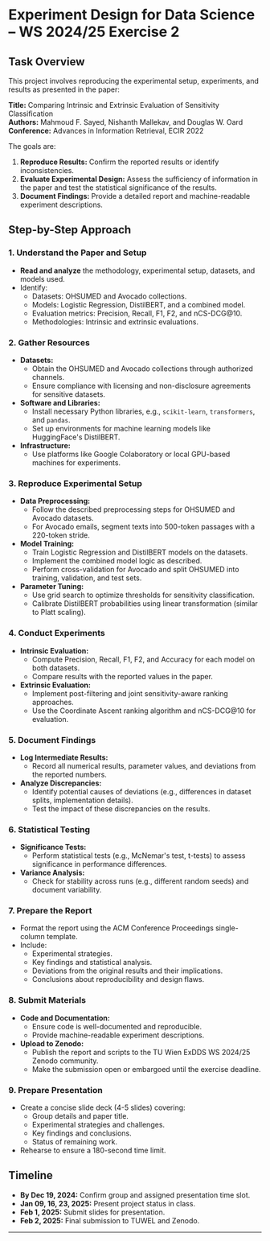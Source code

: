 # Experiment Design for Data Science – WS 2024/25 Exercise 2

## Task Overview

This project involves reproducing the experimental setup, experiments, and results as presented in the paper:

**Title:** Comparing Intrinsic and Extrinsic Evaluation of Sensitivity Classification  
**Authors:** Mahmoud F. Sayed, Nishanth Mallekav, and Douglas W. Oard  
**Conference:** Advances in Information Retrieval, ECIR 2022

The goals are:
1. **Reproduce Results:** Confirm the reported results or identify inconsistencies.
2. **Evaluate Experimental Design:** Assess the sufficiency of information in the paper and test the statistical significance of the results.
3. **Document Findings:** Provide a detailed report and machine-readable experiment descriptions.

## Step-by-Step Approach

### 1. Understand the Paper and Setup
- **Read and analyze** the methodology, experimental setup, datasets, and models used.
- Identify:
  - Datasets: OHSUMED and Avocado collections.
  - Models: Logistic Regression, DistilBERT, and a combined model.
  - Evaluation metrics: Precision, Recall, F1, F2, and nCS-DCG@10.
  - Methodologies: Intrinsic and extrinsic evaluations.

### 2. Gather Resources
- **Datasets:**
  - Obtain the OHSUMED and Avocado collections through authorized channels.
  - Ensure compliance with licensing and non-disclosure agreements for sensitive datasets.
- **Software and Libraries:**
  - Install necessary Python libraries, e.g., `scikit-learn`, `transformers`, and `pandas`.
  - Set up environments for machine learning models like HuggingFace's DistilBERT.
- **Infrastructure:**
  - Use platforms like Google Colaboratory or local GPU-based machines for experiments.

### 3. Reproduce Experimental Setup
- **Data Preprocessing:**
  - Follow the described preprocessing steps for OHSUMED and Avocado datasets.
  - For Avocado emails, segment texts into 500-token passages with a 220-token stride.
- **Model Training:**
  - Train Logistic Regression and DistilBERT models on the datasets.
  - Implement the combined model logic as described.
  - Perform cross-validation for Avocado and split OHSUMED into training, validation, and test sets.
- **Parameter Tuning:**
  - Use grid search to optimize thresholds for sensitivity classification.
  - Calibrate DistilBERT probabilities using linear transformation (similar to Platt scaling).

### 4. Conduct Experiments
- **Intrinsic Evaluation:**
  - Compute Precision, Recall, F1, F2, and Accuracy for each model on both datasets.
  - Compare results with the reported values in the paper.
- **Extrinsic Evaluation:**
  - Implement post-filtering and joint sensitivity-aware ranking approaches.
  - Use the Coordinate Ascent ranking algorithm and nCS-DCG@10 for evaluation.

### 5. Document Findings
- **Log Intermediate Results:**
  - Record all numerical results, parameter values, and deviations from the reported numbers.
- **Analyze Discrepancies:**
  - Identify potential causes of deviations (e.g., differences in dataset splits, implementation details).
  - Test the impact of these discrepancies on the results.

### 6. Statistical Testing
- **Significance Tests:**
  - Perform statistical tests (e.g., McNemar's test, t-tests) to assess significance in performance differences.
- **Variance Analysis:**
  - Check for stability across runs (e.g., different random seeds) and document variability.

### 7. Prepare the Report
- Format the report using the ACM Conference Proceedings single-column template.
- Include:
  - Experimental strategies.
  - Key findings and statistical analysis.
  - Deviations from the original results and their implications.
  - Conclusions about reproducibility and design flaws.

### 8. Submit Materials
- **Code and Documentation:**
  - Ensure code is well-documented and reproducible.
  - Provide machine-readable experiment descriptions.
- **Upload to Zenodo:**
  - Publish the report and scripts to the TU Wien ExDDS WS 2024/25 Zenodo community.
  - Make the submission open or embargoed until the exercise deadline.

### 9. Prepare Presentation
- Create a concise slide deck (4-5 slides) covering:
  - Group details and paper title.
  - Experimental strategies and challenges.
  - Key findings and conclusions.
  - Status of remaining work.
- Rehearse to ensure a 180-second time limit.

## Timeline
- **By Dec 19, 2024:** Confirm group and assigned presentation time slot.
- **Jan 09, 16, 23, 2025:** Present project status in class.
- **Feb 1, 2025:** Submit slides for presentation.
- **Feb 2, 2025:** Final submission to TUWEL and Zenodo.

---

